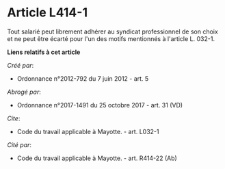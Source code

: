 # Article L414-1

Tout salarié peut librement adhérer au syndicat professionnel de son choix et ne peut être écarté pour l'un des motifs
mentionnés à l'article L. 032-1.

**Liens relatifs à cet article**

_Créé par_:

  - Ordonnance n°2012-792 du 7 juin 2012 - art. 5

_Abrogé par_:

  - Ordonnance n°2017-1491 du 25 octobre 2017 - art. 31 (VD)

_Cite_:

  - Code du travail applicable à Mayotte. - art. L032-1

_Cité par_:

  - Code du travail applicable à Mayotte. - art. R414-22 (Ab)
